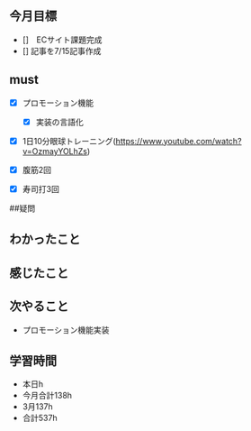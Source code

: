
## 今月目標
- []　ECサイト課題完成
- [] 記事を7/15記事作成


## must
- [x] プロモーション機能
  - [x] 実装の言語化
    
    
       
- [x] 1日10分眼球トレーニング(https://www.youtube.com/watch?v=OzmayYOLhZs)
- [x] 腹筋2回
- [x] 寿司打3回


##疑問

  



## わかったこと




## 感じたこと



## 次やること
  - プロモーション機能実装

## 学習時間
  - 本日h
  - 今月合計138h
  - 3月137h
  - 合計537h
